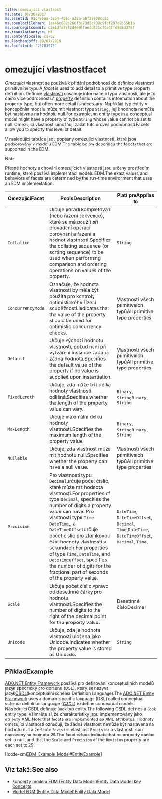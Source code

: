 ```yaml
---
title: omezující vlastnost
ms.date: 03/30/2017
ms.assetid: 91c4e6aa-3e54-4b6c-a38a-abf27808cc85
ms.openlocfilehash: 1ac46c882b266fbb73d5c709c9fdf297e2b55b1b
ms.sourcegitcommit: d2e1dfa7ef2d4e9ffae3d431cf6a4ffd9c8d378f
ms.translationtype: MT
ms.contentlocale: cs-CZ
ms.lasthandoff: 09/07/2019
ms.locfileid: "70783979"
---
```

# <a name="facet"></a><span data-ttu-id="96f7b-102">omezující vlastnost</span><span class="sxs-lookup"><span data-stu-id="96f7b-102">facet</span></span>
<span data-ttu-id="96f7b-103">*Omezující* vlastnost se používá k přidání podrobností do definice vlastnosti primitivního typu.</span><span class="sxs-lookup"><span data-stu-id="96f7b-103">A *facet* is used to add detail to a primitive type property definition.</span></span> <span data-ttu-id="96f7b-104">Definice [vlastnosti](property.md) obsahuje informace o typu vlastnosti, ale je to často více podrobností.</span><span class="sxs-lookup"><span data-stu-id="96f7b-104">A [property](property.md) definition contains information about the property type, but often more detail is necessary.</span></span> <span data-ttu-id="96f7b-105">Například typ entity v koncepčním modelu může mít vlastnost typu `String` , jejíž hodnota nemůže být nastavena na hodnotu null.</span><span class="sxs-lookup"><span data-stu-id="96f7b-105">For example, an entity type in a conceptual model might have a property of type `String` whose value cannot be set to null.</span></span> <span data-ttu-id="96f7b-106">Omezující vlastnosti umožňují zadat tuto úroveň podrobností.</span><span class="sxs-lookup"><span data-stu-id="96f7b-106">Facets allow you to specify this level of detail.</span></span>  
  
 <span data-ttu-id="96f7b-107">V následující tabulce jsou popsány omezující vlastnosti, které jsou podporovány v modelu EDM.</span><span class="sxs-lookup"><span data-stu-id="96f7b-107">The table below describes the facets that are supported in the EDM.</span></span>  
  
> [!NOTE]
> <span data-ttu-id="96f7b-108">Přesné hodnoty a chování omezujících vlastností jsou určeny prostředím runtime, které používá implementaci modelu EDM.</span><span class="sxs-lookup"><span data-stu-id="96f7b-108">The exact values and behaviors of facets are determined by the run-time environment that uses an EDM implementation.</span></span>  
  
|<span data-ttu-id="96f7b-109">Omezující</span><span class="sxs-lookup"><span data-stu-id="96f7b-109">Facet</span></span>|<span data-ttu-id="96f7b-110">Popis</span><span class="sxs-lookup"><span data-stu-id="96f7b-110">Description</span></span>|<span data-ttu-id="96f7b-111">Platí pro</span><span class="sxs-lookup"><span data-stu-id="96f7b-111">Applies to</span></span>|  
|-----------|-----------------|----------------|  
|`Collation`|<span data-ttu-id="96f7b-112">Určuje pořadí kompletování (nebo řazení sekvence), které se má použít při provádění operací porovnání a řazení u hodnot vlastnosti.</span><span class="sxs-lookup"><span data-stu-id="96f7b-112">Specifies the collating sequence (or sorting sequence) to be used when performing comparison and ordering operations on values of the property.</span></span>|`String`|  
|`ConcurrencyMode`|<span data-ttu-id="96f7b-113">Označuje, že hodnota vlastnosti by měla být použita pro kontroly optimistického řízení souběžnosti.</span><span class="sxs-lookup"><span data-stu-id="96f7b-113">Indicates that the value of the property should be used for optimistic concurrency checks.</span></span>|<span data-ttu-id="96f7b-114">Vlastnosti všech primitivních typů</span><span class="sxs-lookup"><span data-stu-id="96f7b-114">All primitive type properties</span></span>|  
|`Default`|<span data-ttu-id="96f7b-115">Určuje výchozí hodnotu vlastnosti, pokud není při vytváření instance zadána žádná hodnota.</span><span class="sxs-lookup"><span data-stu-id="96f7b-115">Specifies the default value of the property if no value is supplied upon instantiation.</span></span>|<span data-ttu-id="96f7b-116">Vlastnosti všech primitivních typů</span><span class="sxs-lookup"><span data-stu-id="96f7b-116">All primitive type properties</span></span>|  
|`FixedLength`|<span data-ttu-id="96f7b-117">Určuje, zda může být délka hodnoty vlastnosti odlišná.</span><span class="sxs-lookup"><span data-stu-id="96f7b-117">Specifies whether the length of the property value can vary.</span></span>|<span data-ttu-id="96f7b-118">`Binary`, `String`</span><span class="sxs-lookup"><span data-stu-id="96f7b-118">`Binary`, `String`</span></span>|  
|`MaxLength`|<span data-ttu-id="96f7b-119">Určuje maximální délku hodnoty vlastnosti.</span><span class="sxs-lookup"><span data-stu-id="96f7b-119">Specifies the maximum length of the property value.</span></span>|<span data-ttu-id="96f7b-120">`Binary`, `String`</span><span class="sxs-lookup"><span data-stu-id="96f7b-120">`Binary`, `String`</span></span>|  
|`Nullable`|<span data-ttu-id="96f7b-121">Určuje, zda vlastnost může mít hodnotu null.</span><span class="sxs-lookup"><span data-stu-id="96f7b-121">Specifies whether the property can have a null value.</span></span>|<span data-ttu-id="96f7b-122">Vlastnosti všech primitivních typů</span><span class="sxs-lookup"><span data-stu-id="96f7b-122">All primitive type properties</span></span>|  
|`Precision`|<span data-ttu-id="96f7b-123">Pro vlastnosti typu `Decimal`určuje počet číslic, které může mít hodnota vlastnosti.</span><span class="sxs-lookup"><span data-stu-id="96f7b-123">For properties of type `Decimal`, specifies the number of digits a property value can have.</span></span> <span data-ttu-id="96f7b-124">Pro vlastnosti typu `Time` `DateTime`,, a `DateTimeOffset`určuje počet číslic pro zlomkovou část hodnoty vlastnosti v sekundách.</span><span class="sxs-lookup"><span data-stu-id="96f7b-124">For properties of type `Time`, `DateTime`, and `DateTimeOffset`, specifies the number of digits for the fractional part of seconds of the property value.</span></span>|<span data-ttu-id="96f7b-125">`DateTime`, `DateTimeOffset`, `Decimal`, `Time`,</span><span class="sxs-lookup"><span data-stu-id="96f7b-125">`DateTime`, `DateTimeOffset`, `Decimal`, `Time`,</span></span>|  
|`Scale`|<span data-ttu-id="96f7b-126">Určuje počet číslic vpravo od desetinné čárky pro hodnotu vlastnosti.</span><span class="sxs-lookup"><span data-stu-id="96f7b-126">Specifies the number of digits to the right of the decimal point for the property value.</span></span>|<span data-ttu-id="96f7b-127">Desetinné číslo</span><span class="sxs-lookup"><span data-stu-id="96f7b-127">Decimal</span></span>|  
|`Unicode`|<span data-ttu-id="96f7b-128">Určuje, zda je hodnota vlastnosti uložena jako Unicode.</span><span class="sxs-lookup"><span data-stu-id="96f7b-128">Indicates whether the property value is stored as Unicode.</span></span>|`String`|  
  
## <a name="example"></a><span data-ttu-id="96f7b-129">Příklad</span><span class="sxs-lookup"><span data-stu-id="96f7b-129">Example</span></span>  
 <span data-ttu-id="96f7b-130">[ADO.NET Entity Framework](./ef/index.md) používá pro definování konceptuálních modelů jazyk specifický pro doménu (DSL), který se nazývá jazyk[CSDL](./ef/language-reference/csdl-specification.md)(konceptuální schéma Definition Language).</span><span class="sxs-lookup"><span data-stu-id="96f7b-130">The [ADO.NET Entity Framework](./ef/index.md) uses a domain-specific language (DSL) called conceptual schema definition language ([CSDL](./ef/language-reference/csdl-specification.md)) to define conceptual models.</span></span> <span data-ttu-id="96f7b-131">Následující CSDL definuje `Book` typ entity.</span><span class="sxs-lookup"><span data-stu-id="96f7b-131">The following CSDL defines a `Book` entity type.</span></span> <span data-ttu-id="96f7b-132">Všimněte si, že charakteristiky jsou implementovány jako atributy XML.</span><span class="sxs-lookup"><span data-stu-id="96f7b-132">Note that facets are implemented as XML attributes.</span></span> <span data-ttu-id="96f7b-133">Hodnoty omezující vlastnosti označují, že žádná vlastnost nemůže být nastavena na hodnotu null a že `Scale` `Revision` vlastnost `Precision` a vlastnosti jsou nastaveny na hodnotu 29.</span><span class="sxs-lookup"><span data-stu-id="96f7b-133">The facet values indicate that no property can be set to null, and that the `Scale` and `Precision` of the `Revision` property are each set to 29.</span></span>  
  
 [!code-xml[EDM_Example_Model#EntityExample](../../../../samples/snippets/xml/VS_Snippets_Data/edm_example_model/xml/books.edmx#entityexample)]  
  
## <a name="see-also"></a><span data-ttu-id="96f7b-134">Viz také:</span><span class="sxs-lookup"><span data-stu-id="96f7b-134">See also</span></span>

- [<span data-ttu-id="96f7b-135">Koncepty modelu EDM (Entity Data Model)</span><span class="sxs-lookup"><span data-stu-id="96f7b-135">Entity Data Model Key Concepts</span></span>](entity-data-model-key-concepts.md)
- [<span data-ttu-id="96f7b-136">Model EDM (Entity Data Model)</span><span class="sxs-lookup"><span data-stu-id="96f7b-136">Entity Data Model</span></span>](entity-data-model.md)
